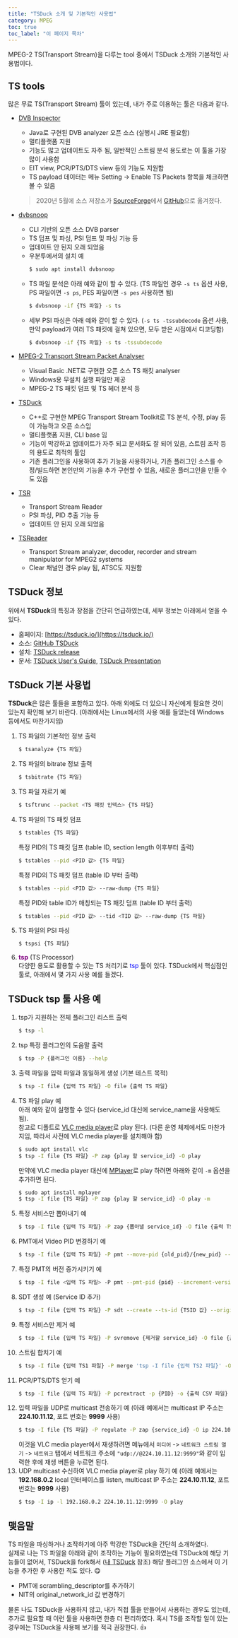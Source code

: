 ```yaml
---
title: "TSDuck 소개 및 기본적인 사용법"
category: MPEG
toc: true
toc_label: "이 페이지 목차"
---
```


MPEG-2 TS(Transport Stream)을 다루는 tool 중에서 TSDuck 소개와 기본적인 사용법이다.

## TS tools
많은 무료 TS(Transport Stream) 툴이 있는데, 내가 주로 이용하는 툴은 다음과 같다.
* [DVB Inspector](https://github.com/EricBerendsen/dvbinspector)
  - Java로 구현된 DVB analyzer 오픈 소스 (실행시 JRE 필요함)
  - 멀티플랫폼 지원
  - 기능도 많고 업데이트도 자주 됨, 일반적인 스트림 분석 용도로는 이 툴을 가장 많이 사용함
  - EIT view, PCR/PTS/DTS view 등의 기능도 지원함
  - TS payload 데이터는 메뉴 Setting -> Enable TS Packets 항목을 체크하면 볼 수 있음

  > 2020년 5월에 소스 저장소가 [SourceForge](https://sourceforge.net/projects/dvbinspector/)에서 [GitHub](https://github.com/EricBerendsen/dvbinspector)으로 옮겨졌다.
* [dvbsnoop](http://dvbsnoop.sourceforge.net)
  - CLI 기반의 오픈 소스 DVB parser
  - TS 덤프 및 파싱, PSI 덤프 및 파싱 기능 등
  - 업데이트 안 된지 오래 되었음
  - 우분투에서의 설치 예  
    ```sh
    $ sudo apt install dvbsnoop
    ```
  - TS 파일 분석은 아래 예와 같이 할 수 있다. (TS 파일인 경우 `-s ts` 옵션 사용, PS 파일이면 `-s ps`, PES 파일이면 `-s pes` 사용하면 됨)
    ```sh
    $ dvbsnoop -if {TS 파일} -s ts
    ```
  - 세부 PSI 파싱은 아래 예와 같이 할 수 있다. (`-s ts -tssubdecode` 옵션 사용, 만약 payload가 여러 TS 패킷에 걸쳐 있으면, 모두 받은 시점에서 디코딩함)
    ```sh
    $ dvbsnoop -if {TS 파일} -s ts -tssubdecode
    ```
* [MPEG-2 Transport Stream Packet Analyser](https://github.com/daniep01/MPEG-2-Transport-Stream-Packet-Analyser)
  - Visual Basic .NET로 구현한 오픈 소스 TS 패킷 analyser 
  - Windows용 무설치 실행 파일만 제공
  - MPEG-2 TS 패킷 덤프 및 TS 헤더 분석 등
* [TSDuck](https://tsduck.io)
  - C++로 구현한 MPEG Transport Stream Toolkit로 TS 분석, 수정, play 등이 가능하고 오픈 소스임
  - 멀티플랫폼 지원, CLI base 임
  - 기능이 막강하고 업데이트가 자주 되고 문서화도 잘 되어 있음, 스트림 조작 등의 용도로 최적의 툴임
  - 기존 플러그인을 사용하여 추가 기능을 사용하거나, 기존 플러그인 소스를 수정/빌드하면 본인만의 기능을 추가 구현할 수 있음, 새로운 플러그인을 만들 수도 있음
* [TSR](http://www.digital-digest.com/dvd/downloads/showsoftware_tsr_263.html)
  - Transport Stream Reader
  - PSI 파싱, PID 추출 기능 등
  - 업데이트 안 된지 오래 되었음
* [TSReader](http://www.coolstf.com)
  - Transport Stream analyzer, decoder, recorder and stream manipulator for MPEG2 systems
  - Clear 채널인 경우 play 됨, ATSC도 지원함

## TSDuck 정보
위에서 **TSDuck**의 특징과 장점을 간단히 언급하였는데, 세부 정보는 아래에서 얻을 수 있다.
- 홈페이지: [https://tsduck.io/](https://tsduck.io/)
- 소스: [GitHub TSDuck](https://github.com/tsduck/tsduck)
- 설치: [TSDuck release](https://github.com/tsduck/tsduck/releases)
- 문서: [TSDuck User's Guide](https://tsduck.io/download/docs/tsduck.pdf), [TSDuck Presentation](https://tsduck.io/download/docs/tsduck-presentation.pdf)

## TSDuck 기본 사용법
**TSDuck**은 많은 툴들을 포함하고 있다. 아래 외에도 더 있으니 자신에게 필요한 것이 있는지 확인해 보기 바란다. (아래에서는 Linux에서의 사용 예를 들었는데 Windows 등에서도 마찬가지임)
1. TS 파일의 기본적인 정보 출력
   ```sh
   $ tsanalyze {TS 파일}
   ```
1. TS 파일의 bitrate 정보 출력
   ```sh
   $ tsbitrate {TS 파일}
   ```
1. TS 파일 자르기 예
   ```sh
   $ tsftrunc --packet <TS 패킷 인덱스> {TS 파일}
   ```
1. TS 파일의 TS 패킷 덤프
   ```sh
   $ tstables {TS 파일}
   ```
   특정 PID의 TS 패킷 덤프 (table ID, section length 이후부터 출력)
   ```sh
   $ tstables --pid <PID 값> {TS 파일}
   ```
   특정 PID의 TS 패킷 덤프 (table ID 부터 출력)
   ```sh
   $ tstables --pid <PID 값> --raw-dump {TS 파일}
   ```
   특정 PID와 table ID가 매칭되는 TS 패킷 덤프 (table ID 부터 출력)
   ```sh
   $ tstables --pid <PID 값> --tid <TID 값> --raw-dump {TS 파일}
   ```
1. TS 파일의 PSI 파싱
   ```sh
   $ tspsi {TS 파일}
   ```
1. <span style="color:purple">**tsp**</span> (TS Processor)  
   다양한 용도로 활용할 수 있는 TS 처리기로 <font color=blue>tsp</font> 툴이 있다. TSDuck에서 핵심점인 툴로, 아래에서 몇 가지 사용 예를 들겠다.

## TSDuck tsp 툴 사용 예
1. tsp가 지원하는 전체 플러그인 리스트 출력
   ```sh
   $ tsp -l
   ```
1. tsp 특정 플러그인의 도움말 출력
   ```sh
   $ tsp -P {플러그인 이름} --help
   ```
1. 출력 파일을 입력 파일과 동일하게 생성 (기본 테스트 목적)
   ```sh
   $ tsp -I file {입력 TS 파일} -O file {출력 TS 파일}
   ```
1. TS 파일 play 예  
   아래 예와 같이 실행할 수 있다 (service_id 대신에 service_name을 사용해도 됨).  
   참고로 디폴트로 [VLC media player](https://www.videolan.org/index.ko.html)로 play 된다. (다른 운영 체제에서도 마찬가지임, 따라서 사전에 VLC media player를 설치해야 함)
   ```sh
   $ sudo apt install vlc
   $ tsp -I file {TS 파일} -P zap {play 할 service_id} -O play
   ```
   만약에 VLC media player 대신에 [MPlayer](http://www.mplayerhq.hu/design7/news.html)로 play 하려면 아래와 같이 `-m` 옵션을 추가하면 된다.
   ```sh
   $ sudo apt install mplayer
   $ tsp -I file {TS 파일} -P zap {play 할 service_id} -O play -m
   ```
1. 특정 서비스만 뽑아내기 예
   ```sh
   $ tsp -I file {입력 TS 파일} -P zap {뽑아낼 service_id} -O file {출력 TS 파일}
   ```
1. PMT에서 Video PID 변경하기 예
   ```sh
   $ tsp -I file {입력 TS 파일} -P pmt --move-pid {old_pid}/{new_pid} --pcr-pid {new_pid} -O file {출력 TS 파일}
   ```
1. 특정 PMT의 버전 증가시키기 예
   ```sh
   $ tsp -I file <입력 TS 파일> -P pmt --pmt-pid {pid} --increment-version -O file <출력 TS 파일>
   ```
1. SDT 생성 예 (Service ID 추가)
   ```sh
   $ tsp -I file {입력 TS 파일} -P sdt --create --ts-id {TSID 값} --original-network-id {ONID 값} --service-id {service_id} --provider {provider name} --name {service name} -O file {출력 TS 파일}
   ```
1. 특정 서비스만 제거 예
   ```sh
   $ tsp -I file {입력 TS 파일} -P svremove {제거할 service_id} -O file {출력 TS 파일}
   ```
1. 스트림 합치기 예
   ```sh
   $ tsp -I file {입력 TS1 파일} -P merge 'tsp -I file {입력 TS2 파일}' -O file {출력 TS 파일}
   ```
1. PCR/PTS/DTS 얻기 예
   ```sh
   $ tsp -I file {입력 TS 파일} -P pcrextract -p {PID} -o {출력 CSV 파일} > /dev/null
   ```
1. 입력 파일을 UDP로 multicast 전송하기 예 (아래 예에서는 multicast IP 주소는 **224.10.11.12**, 포트 번호는 **9999** 사용)
   ```sh
   $ tsp -I file {TS 파일} -P regulate -P zap {service_id} -O ip 224.10.11.12:9999
   ```
   이것을 VLC media player에서 재생하려면 메뉴에서 `미디어` -> `네트워크 스트림 열기` -> `네트워크` 탭에서 네트워크 주소에 `"udp://@224.10.11.12:9999"`와 같이 입력한 후에 재생 버튼을 누르면 된다.
1. UDP multicast 수신하여 VLC media player로 play 하기 예 (아래 예에서는 **192.168.0.2** local 인터페이스를 listen, multicast IP 주소는 **224.10.11.12**, 포트 번호는 **9999** 사용)
   ```sh
   $ tsp -I ip -l 192.168.0.2 224.10.11.12:9999 -O play
   ```

## 맺음말
TS 파일을 파싱하거나 조작하기에 아주 막강한 TSDuck을 간단히 소개하였다.  
실제로 나는 TS 파일을 아래와 같이 조작하는 기능이 필요하였는데 TSDuck에 해당 기능들이 없어서, TSDuck을 fork해서 ([내 TSDuck](https://github.com/yrpark99/tsduck) 참조) 해당 플러그인 소스에서 이 기능을 추가한 후 사용한 적도 있다. 😋
* PMT에 scrambling_descriptor를 추가하기
* NIT의 original_network_id 값 변경하기

물론 나도 TSDuck을 사용하지 않고, 내가 직접 툴을 만들어서 사용하는 경우도 있는데, 추가로 필요할 때 이런 툴을 사용하면 한층 더 편리하였다. 혹시 TS를 조작할 일이 있는 경우에는 TSDuck을 사용해 보기를 적극 권장한다. 👍
